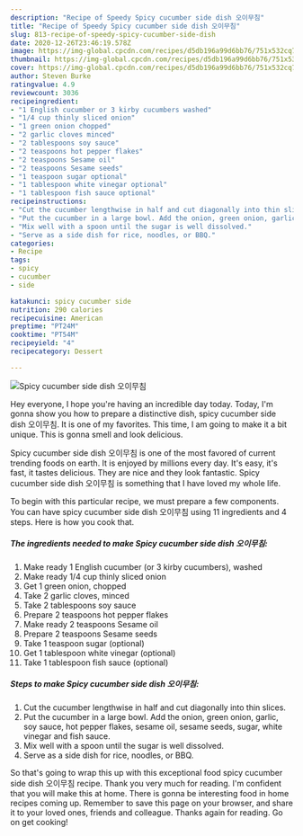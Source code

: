 ```yaml
---
description: "Recipe of Speedy Spicy cucumber side dish 오이무침"
title: "Recipe of Speedy Spicy cucumber side dish 오이무침"
slug: 813-recipe-of-speedy-spicy-cucumber-side-dish
date: 2020-12-26T23:46:19.578Z
image: https://img-global.cpcdn.com/recipes/d5db196a99d6bb76/751x532cq70/spicy-cucumber-side-dish-오이무침-recipe-main-photo.jpg
thumbnail: https://img-global.cpcdn.com/recipes/d5db196a99d6bb76/751x532cq70/spicy-cucumber-side-dish-오이무침-recipe-main-photo.jpg
cover: https://img-global.cpcdn.com/recipes/d5db196a99d6bb76/751x532cq70/spicy-cucumber-side-dish-오이무침-recipe-main-photo.jpg
author: Steven Burke
ratingvalue: 4.9
reviewcount: 3036
recipeingredient:
- "1 English cucumber or 3 kirby cucumbers washed"
- "1/4 cup thinly sliced onion"
- "1 green onion chopped"
- "2 garlic cloves minced"
- "2 tablespoons soy sauce"
- "2 teaspoons hot pepper flakes"
- "2 teaspoons Sesame oil"
- "2 teaspoons Sesame seeds"
- "1 teaspoon sugar optional"
- "1 tablespoon white vinegar optional"
- "1 tablespoon fish sauce optional"
recipeinstructions:
- "Cut the cucumber lengthwise in half and cut diagonally into thin slices."
- "Put the cucumber in a large bowl. Add the onion, green onion, garlic, soy sauce, hot pepper flakes, sesame oil, sesame seeds, sugar, white vinegar and fish sauce."
- "Mix well with a spoon until the sugar is well dissolved."
- "Serve as a side dish for rice, noodles, or BBQ."
categories:
- Recipe
tags:
- spicy
- cucumber
- side

katakunci: spicy cucumber side 
nutrition: 290 calories
recipecuisine: American
preptime: "PT24M"
cooktime: "PT54M"
recipeyield: "4"
recipecategory: Dessert

---
```



![Spicy cucumber side dish 오이무침](https://img-global.cpcdn.com/recipes/d5db196a99d6bb76/751x532cq70/spicy-cucumber-side-dish-오이무침-recipe-main-photo.jpg)

Hey everyone, I hope you're having an incredible day today. Today, I'm gonna show you how to prepare a distinctive dish, spicy cucumber side dish 오이무침. It is one of my favorites. This time, I am going to make it a bit unique. This is gonna smell and look delicious.



Spicy cucumber side dish 오이무침 is one of the most favored of current trending foods on earth. It is enjoyed by millions every day. It's easy, it's fast, it tastes delicious. They are nice and they look fantastic. Spicy cucumber side dish 오이무침 is something that I have loved my whole life.


To begin with this particular recipe, we must prepare a few components. You can have spicy cucumber side dish 오이무침 using 11 ingredients and 4 steps. Here is how you cook that.

<!--inarticleads1-->

##### The ingredients needed to make Spicy cucumber side dish 오이무침:

1. Make ready 1 English cucumber (or 3 kirby cucumbers), washed
1. Make ready 1/4 cup thinly sliced onion
1. Get 1 green onion, chopped
1. Take 2 garlic cloves, minced
1. Take 2 tablespoons soy sauce
1. Prepare 2 teaspoons hot pepper flakes
1. Make ready 2 teaspoons Sesame oil
1. Prepare 2 teaspoons Sesame seeds
1. Take 1 teaspoon sugar (optional)
1. Get 1 tablespoon white vinegar (optional)
1. Take 1 tablespoon fish sauce (optional)




<!--inarticleads2-->

##### Steps to make Spicy cucumber side dish 오이무침:

1. Cut the cucumber lengthwise in half and cut diagonally into thin slices.
1. Put the cucumber in a large bowl. Add the onion, green onion, garlic, soy sauce, hot pepper flakes, sesame oil, sesame seeds, sugar, white vinegar and fish sauce.
1. Mix well with a spoon until the sugar is well dissolved.
1. Serve as a side dish for rice, noodles, or BBQ.




So that's going to wrap this up with this exceptional food spicy cucumber side dish 오이무침 recipe. Thank you very much for reading. I'm confident that you will make this at home. There is gonna be interesting food in home recipes coming up. Remember to save this page on your browser, and share it to your loved ones, friends and colleague. Thanks again for reading. Go on get cooking!
